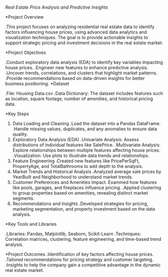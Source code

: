 *Real Estate Price Analysis and Predictive Insights*

*Project Overview

.This project focuses on analyzing residential real estate data to identify factors influencing house prices, using advanced data analytics and visualization techniques. The goal is to provide actionable insights to support strategic pricing and investment decisions in the real estate market.

*Project Objectives

.Conduct exploratory data analysis (EDA) to identify key variables impacting house prices.
.Engineer new features to enhance predictive analysis.
.Uncover trends, correlations, and clusters that highlight market patterns.
.Provide recommendations based on data-driven insights for better business positioning.
*Dataset

.File: Housing Data.csv
.Data Dictionary: The dataset includes features such as location, square footage, number of amenities, and historical pricing data.

*Key Steps
1. Data Loading and Cleaning
.Load the dataset into a Pandas DataFrame.
.Handle missing values, duplicates, and any anomalies to ensure data quality.
2. Exploratory Data Analysis (EDA)
.Univariate Analysis: Assess distributions of individual features like SalePrice.
.Multivariate Analysis: Explore relationships between multiple features affecting house prices.
.Visualization: Use plots to illustrate data trends and relationships.
3. Feature Engineering
.Created new features like PricePerSqFt, PropertyAge, and TotalBathrooms to add depth to the analysis.
4. Market Trends and Historical Analysis
.Analyzed average sale prices by YearBuilt and Neighborhood to understand market trends.
5. Customer Preferences and Amenities Impact
.Examined how features like pools, garages, and fireplaces influence pricing.
.Applied clustering to group properties based on amenities, revealing distinct market segments.
6. Recommendations and Insights
.Developed strategies for pricing, marketing segmentation, and property investment based on the data analysis.

*Key Tools and Libraries

.Libraries: Pandas, Matplotlib, Seaborn, Scikit-Learn
.Techniques: Correlation matrices, clustering, feature engineering, and time-based trend analysis.

*Project Outcomes
.Identification of key factors affecting house prices.
.Tailored recommendations for pricing strategy and customer targeting.
.Insights to help the company gain a competitive advantage in the dynamic real estate market.










